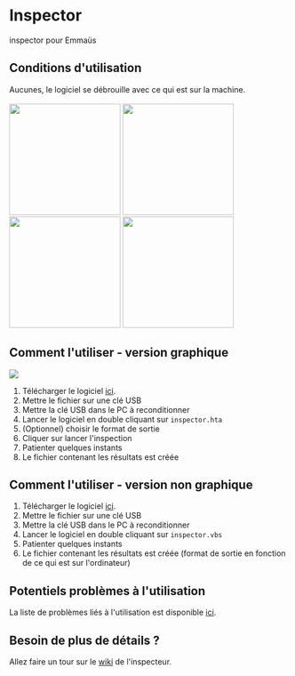 # Inspector
inspector pour Emmaüs<br />
<!-- Vous souhaitez créer un rapport d'erreur ? rdv [ici](https://gitreports.com/issue/emmausConnect/inspector). -->

## Conditions d'utilisation
Aucunes, le logiciel se débrouille avec ce qui est sur la machine.<br /> <br />
<img src="https://upload.wikimedia.org/wikipedia/commons/thumb/8/80/LibreOffice_6.1_Calc_Icon.svg/512px-LibreOffice_6.1_Calc_Icon.svg.png" width="200" height="200" />
<img src="https://icon-library.com/images/ms-excel-icon/ms-excel-icon-12.jpg" width="200" height="200" />
<img src="https://cdn.icon-icons.com/icons2/2753/PNG/512/ext_csv_filetype_icon_176252.png" width="200" height="200" />
<img src="https://www.softmaker.com/images/smo/icons/planmaker_128.png" width="200" height="200" />
## Comment l'utiliser - version graphique
![](https://user-images.githubusercontent.com/91908415/141848177-3f16f451-9e68-4ab0-ba7c-82525dc19655.png)
<!--
![1](https://user-images.githubusercontent.com/92113596/142274809-fc4c4fe9-a740-440b-9eb3-b530fb378c4d.png)
![2](https://user-images.githubusercontent.com/92113596/142274812-5cc0a683-9021-4c68-843f-04a1f874d8df.png)
![3](https://user-images.githubusercontent.com/92113596/142274815-fb431c3b-3321-4b46-b700-e2b6c8c2d29a.png)
![4](https://user-images.githubusercontent.com/92113596/142274818-b9c9f398-3e5f-4391-8b56-e12935d15a79.png)
![5](https://user-images.githubusercontent.com/92113596/142274820-29016914-4e47-4b01-9349-bad261a6b073.png)
![6](https://user-images.githubusercontent.com/92113596/142274823-edbb754f-56ec-48c2-8c72-d79e2a12c9af.png)
![7](https://user-images.githubusercontent.com/92113596/142274825-9d679e72-c773-4df2-aae6-1a8a6ca4021d.png)
![8](https://user-images.githubusercontent.com/92113596/142274826-df14fc39-5593-4255-b863-178875c25727.png)
![9](https://user-images.githubusercontent.com/92113596/142274827-3c419a4f-b4a3-43f7-82e9-685dfd4232ac.png)
![10](https://user-images.githubusercontent.com/92113596/142274829-d47bd3e4-3ca4-4cb3-9fc8-49567c7185b2.png)
![11](https://user-images.githubusercontent.com/92113596/142274832-b677d0f2-c2ae-4342-8c8e-af644d5a4b66.png)
![error1](https://user-images.githubusercontent.com/92113596/142274833-7f8f424e-5ec1-440d-b2e1-ffff817dcce2.png)
-->
1. Télécharger le logiciel [ici](https://raw.githubusercontent.com/emmausConnect/inspector/main/inspector.hta).
2. Mettre le fichier sur une clé USB
3. Mettre la clé USB dans le PC à reconditionner
4. Lancer le logiciel en double cliquant sur ```inspector.hta```
5. (Optionnel) choisir le format de sortie
6. Cliquer sur lancer l'inspection
7. Patienter quelques instants
8. Le fichier contenant les résultats est créée

## Comment l'utiliser - version non graphique
<!--
![1](https://user-images.githubusercontent.com/92113596/142456824-c13be629-f7dd-4a4f-b619-35d4eb77104c.png)
![2](https://user-images.githubusercontent.com/92113596/142456831-dbda6e17-7301-4464-80b6-d7062c237dc6.png)
![3](https://user-images.githubusercontent.com/92113596/142456835-3e367edf-b2cc-48b6-b58c-cd280a56dd91.png)
![4](https://user-images.githubusercontent.com/92113596/142456836-ce8608d7-dea6-4e34-a2cd-b3fdc231f45c.png)
![5](https://user-images.githubusercontent.com/92113596/142459743-f7bb87e7-f3bc-4628-9106-7662bb1830d7.png)
![6](https://user-images.githubusercontent.com/92113596/142459746-3cffe0d6-c1cb-40a6-91b2-1da6ad1da992.png)
![7](https://user-images.githubusercontent.com/92113596/142459749-de52248e-e8b0-408a-a64e-53320624d856.png)
![9](https://user-images.githubusercontent.com/92113596/142459751-5ba04a79-2ad1-4840-b366-615dfc3a1c2b.png)
-->
1. Télécharger le logiciel [ici](https://raw.githubusercontent.com/emmausConnect/inspector/main/inspector.vbs).
2. Mettre le fichier sur une clé USB
3. Mettre la clé USB dans le PC à reconditionner
4. Lancer le logiciel en double cliquant sur ```inspector.vbs```
5. Patienter quelques instants
6. Le fichier contenant les résultats est créée (format de sortie en fonction de ce qui est sur l'ordinateur)

## Potentiels problèmes à l'utilisation
La liste de problèmes liés à l'utilisation est disponible [ici](../../issues).

## Besoin de plus de détails ?
Allez faire un tour sur le [wiki](https://github.com/emmausConnect/inspector/wiki) de l'inspecteur.
